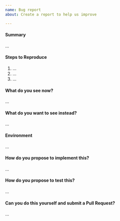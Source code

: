 ```yaml
---
name: Bug report
about: Create a report to help us improve

---
```

<!--
Thanks for submitting a bug report. Please fill the template below,
otherwise we will not be able to process this bug report.
-->

#### Summary
<!-- Summarize the problem in a few sentences: -->

...

#### Steps to Reproduce
<!-- How can we reproduce the problem? -->

1. ...
2. ...
3. ...

<!--
Please upload relevant configuration (as .txt).
If you use the command "ttn-lw-stack config", you can redact sensitive config.
-->

#### What do you see now?
<!-- Please paste terminal output, upload logs (as .txt) or upload screenshots. -->

...

#### What do you want to see instead?
<!-- Please add some examples or mock-ups if applicable. -->

...

#### Environment
<!--
Your environment: AWS, Azure, local development? Which version?
-->

...

#### How do you propose to implement this?
<!-- Please think about how this could be fixed. -->

...

#### How do you propose to test this?
<!-- Please think about how this is verified as fixed. -->

...

#### Can you do this yourself and submit a Pull Request?
<!-- You can also @mention experts if you need help with this. -->

...
